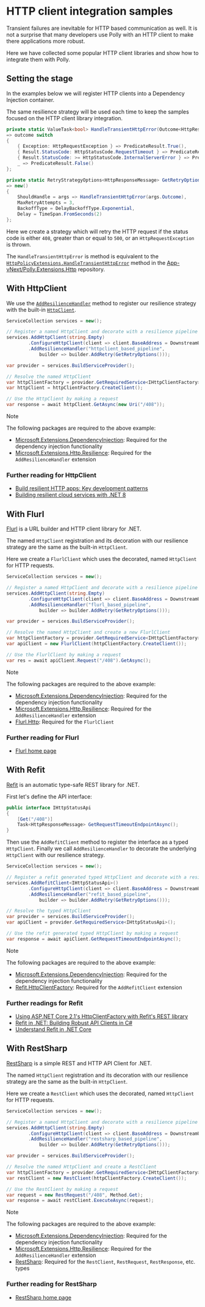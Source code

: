 # HTTP client integration samples

Transient failures are inevitable for HTTP based communication as well. It is not a surprise that many developers use Polly with an HTTP client to make there applications more robust.

Here we have collected some popular HTTP client libraries and show how to integrate them with Polly.

## Setting the stage

In the examples below we will register HTTP clients into a Dependency Injection container.

The same resilience strategy will be used each time to keep the samples focused on the HTTP client library integration.

<!-- snippet: http-client-integrations-handle-transient-errors -->
```cs
private static ValueTask<bool> HandleTransientHttpError(Outcome<HttpResponseMessage> outcome)
=> outcome switch
{
    { Exception: HttpRequestException } => PredicateResult.True(),
    { Result.StatusCode: HttpStatusCode.RequestTimeout } => PredicateResult.True(),
    { Result.StatusCode: >= HttpStatusCode.InternalServerError } => PredicateResult.True(),
    _ => PredicateResult.False()
};

private static RetryStrategyOptions<HttpResponseMessage> GetRetryOptions()
=> new()
{
    ShouldHandle = args => HandleTransientHttpError(args.Outcome),
    MaxRetryAttempts = 3,
    BackoffType = DelayBackoffType.Exponential,
    Delay = TimeSpan.FromSeconds(2)
};
```
<!-- endSnippet -->

Here we create a strategy which will retry the HTTP request if the status code is either `408`, greater than or equal to `500`, or an `HttpRequestException` is thrown.

The `HandleTransientHttpError` is method is equivalent to the [`HttpPolicyExtensions.HandleTransientHttpError`](https://github.com/App-vNext/Polly.Extensions.Http/blob/93b91c4359f436bda37f870c4453f25555b9bfd8/src/Polly.Extensions.Http/HttpPolicyExtensions.cs) method in the [App-vNext/Polly.Extensions.Http](https://github.com/App-vNext/Polly.Extensions.Http) repository.

## With HttpClient

We use the [`AddResilienceHandler`](https://learn.microsoft.com/dotnet/api/microsoft.extensions.dependencyinjection.resiliencehttpclientbuilderextensions.addresiliencehandler) method to register our resilience strategy with the built-in [`HttpClient`](https://learn.microsoft.com/dotnet/api/system.net.http.httpclient).

<!-- snippet: http-client-integrations-httpclient -->
```cs
ServiceCollection services = new();

// Register a named HttpClient and decorate with a resilience pipeline
services.AddHttpClient(string.Empty)
        .ConfigureHttpClient(client => client.BaseAddress = DownstreamUri)
        .AddResilienceHandler("httpclient_based_pipeline",
            builder => builder.AddRetry(GetRetryOptions()));

var provider = services.BuildServiceProvider();

// Resolve the named HttpClient
var httpClientFactory = provider.GetRequiredService<IHttpClientFactory>();
var httpClient = httpClientFactory.CreateClient();

// Use the HttpClient by making a request
var response = await httpClient.GetAsync(new Uri("/408"));
```
<!-- endSnippet -->

> [!NOTE]
> The following packages are required to the above example:
>
> - [Microsoft.Extensions.DependencyInjection](https://www.nuget.org/packages/microsoft.extensions.dependencyinjection): Required for the dependency injection functionality
> - [Microsoft.Extensions.Http.Resilience](https://www.nuget.org/packages/Microsoft.Extensions.Http.Resilience): Required for the `AddResilienceHandler` extension

### Further reading for HttpClient

- [Build resilient HTTP apps: Key development patterns](https://learn.microsoft.com/dotnet/core/resilience/http-resilience)
- [Building resilient cloud services with .NET 8](https://devblogs.microsoft.com/dotnet/building-resilient-cloud-services-with-dotnet-8/)

## With Flurl

[Flurl](https://flurl.dev/) is a URL builder and HTTP client library for .NET.

The named `HttpClient` registration and its decoration with our resilience strategy are the same as the built-in `HttpClient`.

Here we create a `FlurlClient` which uses the decorated, named `HttpClient` for HTTP requests.

<!-- snippet: http-client-integrations-flurl -->
```cs
ServiceCollection services = new();

// Register a named HttpClient and decorate with a resilience pipeline
services.AddHttpClient(string.Empty)
        .ConfigureHttpClient(client => client.BaseAddress = DownstreamUri)
        .AddResilienceHandler("flurl_based_pipeline",
            builder => builder.AddRetry(GetRetryOptions()));

var provider = services.BuildServiceProvider();

// Resolve the named HttpClient and create a new FlurlClient
var httpClientFactory = provider.GetRequiredService<IHttpClientFactory>();
var apiClient = new FlurlClient(httpClientFactory.CreateClient());

// Use the FlurlClient by making a request
var res = await apiClient.Request("/408").GetAsync();
```
<!-- endSnippet -->

> [!NOTE]
> The following packages are required to the above example:
>
> - [Microsoft.Extensions.DependencyInjection](https://www.nuget.org/packages/microsoft.extensions.dependencyinjection): Required for the dependency injection functionality
> - [Microsoft.Extensions.Http.Resilience](https://www.nuget.org/packages/Microsoft.Extensions.Http.Resilience): Required for the `AddResilienceHandler` extension
> - [Flurl.Http](https://www.nuget.org/packages/Flurl.Http/): Required for the `FlurlClient`

### Further reading for Flurl

- [Flurl home page](https://flurl.dev/)

## With Refit

[Refit](https://github.com/reactiveui/refit) is an automatic type-safe REST library for .NET.

First let's define the API interface:

<!-- snippet: http-client-integrations-refit-interface -->
```cs
public interface IHttpStatusApi
{
    [Get("/408")]
    Task<HttpResponseMessage> GetRequestTimeoutEndpointAsync();
}
```
<!-- endSnippet -->

Then use the `AddRefitClient` method to register the interface as a typed `HttpClient`. Finally we call `AddResilienceHandler` to decorate the underlying `HttpClient` with our resilience strategy.

<!-- snippet: http-client-integrations-refit -->
```cs
ServiceCollection services = new();

// Register a refit generated typed HttpClient and decorate with a resilience pipeline
services.AddRefitClient<IHttpStatusApi>()
        .ConfigureHttpClient(client => client.BaseAddress = DownstreamUri)
        .AddResilienceHandler("refit_based_pipeline",
            builder => builder.AddRetry(GetRetryOptions()));

// Resolve the typed HttpClient
var provider = services.BuildServiceProvider();
var apiClient = provider.GetRequiredService<IHttpStatusApi>();

// Use the refit generated typed HttpClient by making a request
var response = await apiClient.GetRequestTimeoutEndpointAsync();
```
<!-- endSnippet -->

> [!NOTE]
> The following packages are required to the above example:
>
> - [Microsoft.Extensions.DependencyInjection](https://www.nuget.org/packages/microsoft.extensions.dependencyinjection): Required for the dependency injection functionality
> - [Refit.HttpClientFactory](https://www.nuget.org/packages/Refit.HttpClientFactory): Required for the `AddRefitClient` extension

### Further readings for Refit

- [Using ASP.NET Core 2.1's HttpClientFactory with Refit's REST library](https://www.hanselman.com/blog/using-aspnet-core-21s-httpclientfactory-with-refits-rest-library)
- [Refit in .NET: Building Robust API Clients in C#](https://www.milanjovanovic.tech/blog/refit-in-dotnet-building-robust-api-clients-in-csharp)
- [Understand Refit in .NET Core](https://medium.com/@jaimin_99136/understand-the-refit-in-net-core-ba0097c5e620)

## With RestSharp

[RestSharp](https://restsharp.dev/) is a simple REST and HTTP API Client for .NET.

The named `HttpClient` registration and its decoration with our resilience strategy are the same as the built-in `HttpClient`.

Here we create a `RestClient` which uses the decorated, named `HttpClient` for HTTP requests.

<!-- snippet: http-client-integrations-restsharp -->
```cs
ServiceCollection services = new();

// Register a named HttpClient and decorate with a resilience pipeline
services.AddHttpClient(string.Empty)
        .ConfigureHttpClient(client => client.BaseAddress = DownstreamUri)
        .AddResilienceHandler("restsharp_based_pipeline",
            builder => builder.AddRetry(GetRetryOptions()));

var provider = services.BuildServiceProvider();

// Resolve the named HttpClient and create a RestClient
var httpClientFactory = provider.GetRequiredService<IHttpClientFactory>();
var restClient = new RestClient(httpClientFactory.CreateClient());

// Use the RestClient by making a request
var request = new RestRequest("/408", Method.Get);
var response = await restClient.ExecuteAsync(request);
```
<!-- endSnippet -->

> [!NOTE]
> The following packages are required to the above example:
>
> - [Microsoft.Extensions.DependencyInjection](https://www.nuget.org/packages/microsoft.extensions.dependencyinjection): Required for the dependency injection functionality
> - [Microsoft.Extensions.Http.Resilience](https://www.nuget.org/packages/Microsoft.Extensions.Http.Resilience): Required for the `AddResilienceHandler` extension
> - [RestSharp](https://www.nuget.org/packages/RestSharp): Required for the `RestClient`, `RestRequest`, `RestResponse`, etc. types

### Further reading for RestSharp

- [RestSharp home page](https://restsharp.dev/)
